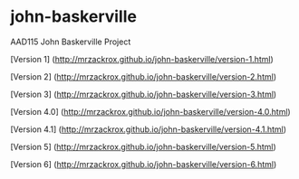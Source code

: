 john-baskerville
================

AAD115 John Baskerville Project

[Version 1] (http://mrzackrox.github.io/john-baskerville/version-1.html)

[Version 2] (http://mrzackrox.github.io/john-baskerville/version-2.html)

[Version 3] (http://mrzackrox.github.io/john-baskerville/version-3.html)

[Version 4.0] (http://mrzackrox.github.io/john-baskerville/version-4.0.html)

[Version 4.1] (http://mrzackrox.github.io/john-baskerville/version-4.1.html)

[Version 5] (http://mrzackrox.github.io/john-baskerville/version-5.html)

[Version 6] (http://mrzackrox.github.io/john-baskerville/version-6.html)
